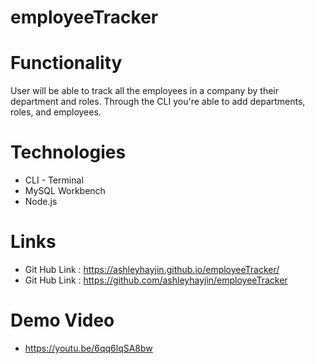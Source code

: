 # employeeTracker

# Functionality

User will be able to track all the employees in a company by their department and roles. Through the CLI you're able to add departments, roles, and employees.

# Technologies

- CLI - Terminal
- MySQL Workbench
- Node.js


# Links

- Git Hub Link : https://ashleyhayjin.github.io/employeeTracker/
- Git Hub Link : https://github.com/ashleyhayjin/employeeTracker

# Demo Video 

- https://youtu.be/6qq6lqSA8bw
